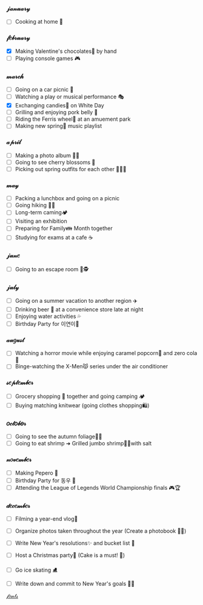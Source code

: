 
### 𝒿𝒶𝓃𝓊𝒶𝓇𝓎 
- [ ] Cooking at home 🍳

### 𝒻𝑒𝒷𝓇𝓊𝒶𝓇𝓎
- [x] Making Valentine's chocolates🍫 by hand
- [ ] Playing console games 🎮

### 𝓂𝒶𝓇𝒸𝒽
- [ ] Going on a car picnic 🚗
- [ ] Watching a play or musical performance 🎭
- [x] Exchanging candies🍬 on White Day
- [ ] Grilling and enjoying pork belly 🥓
- [ ] Riding the Ferris wheel🎡 at an amuement park
- [ ] Making new spring🌸 music playlist 

### 𝒶𝓅𝓇𝒾𝓁
- [ ] Making a photo album 📸📖
- [ ] Going to see cherry blossoms 🌸
- [ ] Picking out spring outfits for each other 🌸👗👕

### 𝓂𝒶𝓎
- [ ] Packing a lunchbox and going on a picnic
- [ ] Going hiking 🥾🌄
- [ ] Long-term caming🏕️
- [ ] Visiting an exhibition
- [ ] Preparing for Family👪 Month together
- [ ] Studying for exams at a cafe ☕

### 𝒿𝓊𝓃𝑒
- [ ] Going to an escape room 🔐🕵️

### 𝒿𝓊𝓁𝓎
- [ ] Going on a summer vacation to another region ✈️
- [ ] Drinking beer 🍻 at a convenience store late at night 
- [ ] Enjoying water activities 💦
- [ ] Birthday Party for 이연이🎂

### 𝒶𝓊𝑔𝓊𝓈𝓉
- [ ] Watching a horror movie while enjoying caramel popcorn🍿 and zero cola🥤
- [ ] Binge-watching the X-Men😾 series under the air conditioner 

### 𝓈𝑒𝓅𝓉𝑒𝓂𝒷𝑒𝓇
- [ ] Grocery shopping 🛒 together and going camping 🏕️
- [ ] Buying matching knitwear (going clothes shopping🛍️) 

### 𝑜𝒸𝓉𝑜𝒷𝑒𝓇
- [ ] Going to see the autumn foliage🍁🍂 
- [ ] Going to eat shrimp ➜ Grilled jumbo shrimp🦐🔥with salt 

### 𝓃𝑜𝓋𝑒𝓂𝒷𝑒𝓇
- [ ] Making Pepero 🍫
- [ ] Birthday Party for 동우 🎂
- [ ] Attending the League of Legends World Championship finals 🎮🏆

### 𝒹𝑒𝒸𝑒𝓂𝒷𝑒𝓇
- [ ] Filming a year-end vlog🎥
- [ ] Organize photos taken throughout the year (Create a photobook 📖📸)
- [ ] Write New Year's resolutions✨ and bucket list 📝
- [ ] Host a Christmas party🎄 (Cake is a must! 🍰)
- [ ] Go ice skating ⛸️
- [ ] Write down and commit to New Year's goals 🎯🔥





[𝒻𝑜𝓃𝓉𝓈](https://kr.piliapp.com/instagram/fonts/)